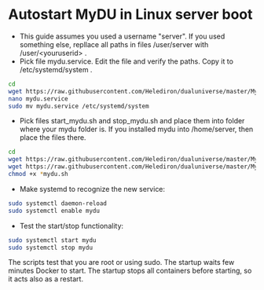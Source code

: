 # Autostart MyDU in Linux server boot

- This guide assumes you used a username "server". If you used something else, repllace all paths in files  /user/server with /user/\<youruserid\> .
- Pick file mydu.service. Edit the file and verify the paths. Copy it to /etc/systemd/system .

```sh
cd
wget https://raw.githubusercontent.com/Helediron/dualuniverse/master/MyDU-Autostart/mydu.service
nano mydu.service
sudo mv mydu.service /etc/systemd/system
```

- Pick files start_mydu.sh and stop_mydu.sh and place them into folder where your mydu folder is. If you installed mydu into /home/server, then place the files there.

```sh
cd
wget https://raw.githubusercontent.com/Helediron/dualuniverse/master/MyDU-Autostart/start_mydu.sh
wget https://raw.githubusercontent.com/Helediron/dualuniverse/master/MyDU-Autostart/stop_mydu.sh
chmod +x *mydu.sh
```

- Make systemd to recognize the new service:

```sh
sudo systemctl daemon-reload
sudo systemctl enable mydu
```

- Test the start/stop functionality:

```sh
sudo systemctl start mydu
sudo systemctl stop mydu
```

The scripts test that you are root or using sudo. The startup waits few minutes Docker to start. The startup stops all containers before starting, so it acts also as a restart.
